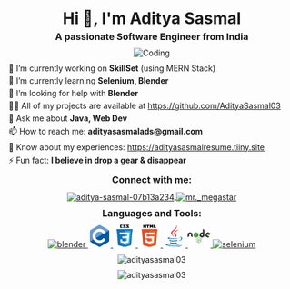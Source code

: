 <h1 align="center" style="margin-bottom: 0;">Hi 👋, I'm Aditya Sasmal</h1>
<h3 align="center" style="margin: 5px 0;">A passionate Software Engineer from India</h3>

<div align="center" style="margin: 10px 0;">
    <img alt="Coding" width="400" src="https://cdn.dribbble.com/userupload/3004204/file/original-a03b5e672824cdc769fe1c0ce574d6d8.gif">
</div>

<div align="center" style="text-align: left; max-width: 600px; margin: 10px auto;">
    <p style="margin: 5px 0;">🔭 I’m currently working on <b>SkillSet</b> (using MERN Stack)</p>
    <p style="margin: 5px 0;">🌱 I’m currently learning <b>Selenium, Blender</b></p>
    <p style="margin: 5px 0;">🤝 I’m looking for help with <b>Blender</b></p>
    <p style="margin: 5px 0;">👨‍💻 All of my projects are available at <a href="https://github.com/AdityaSasmal03">https://github.com/AdityaSasmal03</a></p>
    <p style="margin: 5px 0;">💬 Ask me about <b>Java, Web Dev</b></p>
    <p style="margin: 5px 0;">📫 How to reach me: <b>adityasasmalads@gmail.com</b></p>
    <p style="margin: 5px 0;">📄 Know about my experiences: <a href="https://adityasasmalresume.tiiny.site">https://adityasasmalresume.tiiny.site</a></p>
    <p style="margin: 5px 0;">⚡ Fun fact: <b>I believe in drop a gear & disappear</b></p>
</div>

<h3 align="center" style="margin: 10px 0;">Connect with me:</h3>
<div align="center" style="margin: 10px 0;">
    <a href="https://linkedin.com/in/aditya-sasmal-07b13a234" target="_blank">
        <img align="center" src="https://raw.githubusercontent.com/rahuldkjain/github-profile-readme-generator/master/src/images/icons/Social/linked-in-alt.svg" alt="aditya-sasmal-07b13a234" height="30" width="40" />
    </a>
    <a href="https://instagram.com/mr._megastar" target="_blank">
        <img align="center" src="https://raw.githubusercontent.com/rahuldkjain/github-profile-readme-generator/master/src/images/icons/Social/instagram.svg" alt="mr._megastar" height="30" width="40" />
    </a>
</div>

<h3 align="center" style="margin: 10px 0;">Languages and Tools:</h3>
<div align="center" style="margin: 10px 0;">
    <a href="https://www.blender.org/" target="_blank" rel="noreferrer">
        <img src="https://download.blender.org/branding/community/blender_community_badge_white.svg" alt="blender" width="40" height="40"/>
    </a>
    <a href="https://www.cprogramming.com/" target="_blank" rel="noreferrer">
        <img src="https://raw.githubusercontent.com/devicons/devicon/master/icons/c/c-original.svg" alt="c" width="40" height="40"/>
    </a>
    <a href="https://www.w3schools.com/css/" target="_blank" rel="noreferrer">
        <img src="https://raw.githubusercontent.com/devicons/devicon/master/icons/css3/css3-original-wordmark.svg" alt="css3" width="40" height="40"/>
    </a>
    <a href="https://www.w3.org/html/" target="_blank" rel="noreferrer">
        <img src="https://raw.githubusercontent.com/devicons/devicon/master/icons/html5/html5-original-wordmark.svg" alt="html5" width="40" height="40"/>
    </a>
    <a href="https://www.java.com" target="_blank" rel="noreferrer">
        <img src="https://raw.githubusercontent.com/devicons/devicon/master/icons/java/java-original.svg" alt="java" width="40" height="40"/>
    </a>
    <a href="https://nodejs.org" target="_blank" rel="noreferrer">
        <img src="https://raw.githubusercontent.com/devicons/devicon/master/icons/nodejs/nodejs-original-wordmark.svg" alt="nodejs" width="40" height="40"/>
    </a>
    <a href="https://www.selenium.dev" target="_blank" rel="noreferrer">
        <img src="https://raw.githubusercontent.com/detain/svg-logos/780f25886640cef088af994181646db2f6b1a3f8/svg/selenium-logo.svg" alt="selenium" width="40" height="40"/>
    </a>
</div>

<div align="center" style="margin: 10px 0;">
    <img src="https://github-readme-stats.vercel.app/api/top-langs?username=adityasasmal03&show_icons=true&locale=en&layout=compact" alt="adityasasmal03" />
</div>

<div align="center" style="margin: 10px 0;">
    <img src="https://github-readme-streak-stats.herokuapp.com/?user=adityasasmal03&" alt="adityasasmal03" />
</div>
